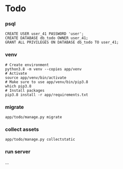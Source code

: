 # Todo

### psql
```postgresql
CREATE USER user_41 PASSWORD 'user';
CREATE DATABASE db_todo OWNER user_41;
GRANT ALL PRIVILEGES ON DATABASE db_todo TO user_41;
```

### venv
```shell
# Create environment
python3.8 -m venv --copies app/venv
# Activate
source app/venv/bin/activate
# Make sure to use app/venv/bin/pip3.8 
which pip3.8
# Install packages
pip3.8 install -r app/requirements.txt
```


### migrate
```shell
app/todo/manage.py migrate
```

### collect assets 
```shell
app/todo/manage.py collectstatic
```

### run server

...
